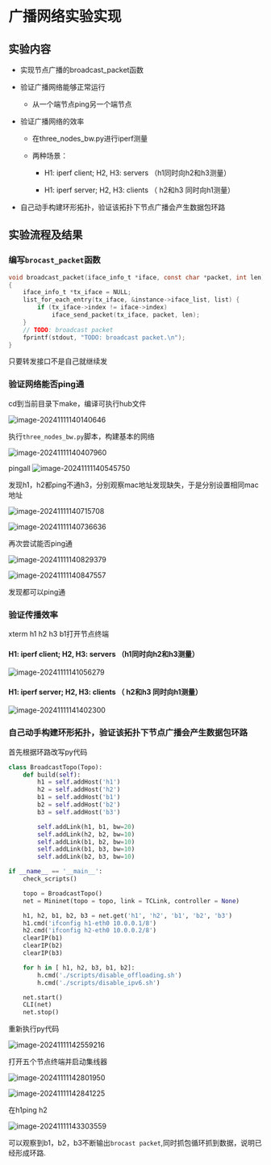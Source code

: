 # 广播网络实验实现

## 实验内容

- 实现节点广播的broadcast_packet函数

- 验证广播网络能够正常运行
  - 从一个端节点ping另一个端节点

- 验证广播网络的效率

  - 在three_nodes_bw.py进行iperf测量	

  - 两种场景：

    - H1: iperf client; H2, H3: servers （h1同时向h2和h3测量）

    - H1: iperf server; H2, H3: clients （ h2和h3 同时向h1测量）

- 自己动手构建环形拓扑，验证该拓扑下节点广播会产生数据包环路

## 实验流程及结果

### 编写`brocast_packet`函数

```c
void broadcast_packet(iface_info_t *iface, const char *packet, int len)
{
	iface_info_t *tx_iface = NULL;
	list_for_each_entry(tx_iface, &instance->iface_list, list) {
		if (tx_iface->index != iface->index)
			iface_send_packet(tx_iface, packet, len);
	}
	// TODO: broadcast packet 
	fprintf(stdout, "TODO: broadcast packet.\n");
}
```

只要转发接口不是自己就继续发

### 验证网络能否ping通

cd到当前目录下make，编译可执行hub文件

![image-20241111140140646](C:\Users\15pro\AppData\Roaming\Typora\typora-user-images\image-20241111140140646.png)

执行`three_nodes_bw.py`脚本，构建基本的网络

![image-20241111140407960](C:\Users\15pro\AppData\Roaming\Typora\typora-user-images\image-20241111140407960.png)

pingall	![image-20241111140545750](C:\Users\15pro\AppData\Roaming\Typora\typora-user-images\image-20241111140545750.png)

 发现h1，h2都ping不通h3，分别观察mac地址发现缺失，于是分别设置相同mac地址

![image-20241111140715708](C:\Users\15pro\AppData\Roaming\Typora\typora-user-images\image-20241111140715708.png)

![image-20241111140736636](C:\Users\15pro\AppData\Roaming\Typora\typora-user-images\image-20241111140736636.png)

再次尝试能否ping通

![image-20241111140829379](C:\Users\15pro\AppData\Roaming\Typora\typora-user-images\image-20241111140829379.png)

![image-20241111140847557](C:\Users\15pro\AppData\Roaming\Typora\typora-user-images\image-20241111140847557.png)

发现都可以ping通

### 验证传播效率

xterm h1 h2 h3 b1打开节点终端

#### H1: iperf client; H2, H3: servers （h1同时向h2和h3测量）

![image-20241111141056279](C:\Users\15pro\AppData\Roaming\Typora\typora-user-images\image-20241111141056279.png)

#### H1: iperf server; H2, H3: clients （ h2和h3 同时向h1测量）

![image-20241111141402300](C:\Users\15pro\AppData\Roaming\Typora\typora-user-images\image-20241111141402300.png)

### 自己动手构建环形拓扑，验证该拓扑下节点广播会产生数据包环路

首先根据环路改写py代码

```python
class BroadcastTopo(Topo):
    def build(self):
        h1 = self.addHost('h1')
        h2 = self.addHost('h2')
        b1 = self.addHost('b1')
        b2 = self.addHost('b2')
        b3 = self.addHost('b3')

        self.addLink(h1, b1, bw=20)
        self.addLink(h2, b2, bw=10)
        self.addLink(b1, b2, bw=10)
        self.addLink(b1, b3, bw=10)
        self.addLink(b2, b3, bw=10)

if __name__ == '__main__':
    check_scripts()

    topo = BroadcastTopo()
    net = Mininet(topo = topo, link = TCLink, controller = None) 

    h1, h2, b1, b2, b3 = net.get('h1', 'h2', 'b1', 'b2', 'b3')
    h1.cmd('ifconfig h1-eth0 10.0.0.1/8')
    h2.cmd('ifconfig h2-eth0 10.0.0.2/8')
    clearIP(b1)
    clearIP(b2)
    clearIP(b3)

    for h in [ h1, h2, b3, b1, b2]:
        h.cmd('./scripts/disable_offloading.sh')
        h.cmd('./scripts/disable_ipv6.sh')

    net.start()
    CLI(net)
    net.stop()
```

重新执行py代码

![image-20241111142559216](C:\Users\15pro\AppData\Roaming\Typora\typora-user-images\image-20241111142559216.png)

打开五个节点终端并启动集线器

![image-20241111142801950](C:\Users\15pro\AppData\Roaming\Typora\typora-user-images\image-20241111142801950.png)

![image-20241111142841225](C:\Users\15pro\AppData\Roaming\Typora\typora-user-images\image-20241111142841225.png)

在h1ping h2

![image-20241111143303559](C:\Users\15pro\AppData\Roaming\Typora\typora-user-images\image-20241111143303559.png)

可以观察到b1，b2，b3不断输出`brocast packet`,同时抓包循环抓到数据，说明已经形成环路.